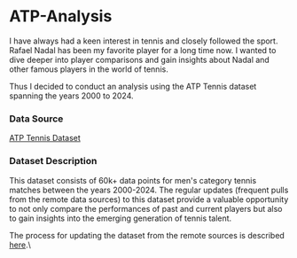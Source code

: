 # ATP-Analysis


I have always had a keen interest in tennis and closely followed the sport. Rafael Nadal has been my favorite player for a long time now. I wanted to dive deeper into player comparisons and gain insights about Nadal and other famous players in the world of tennis.

Thus I decided to conduct an analysis using the ATP Tennis dataset spanning the years 2000 to 2024. 

### Data Source ###

[ATP Tennis Dataset](https://www.kaggle.com/datasets/dissfya/atp-tennis-2000-2023daily-pull)

### Dataset Description ###

This dataset consists of 60k+ data points for men's category tennis matches between the years 2000-2024. The regular updates (frequent pulls from the remote data sources) to this dataset provide a valuable opportunity to not only compare the performances of past and current players but also to gain insights into the emerging generation of tennis talent.

The process for updating the dataset from the remote sources is described [here](https://www.kaggle.com/code/dissfya/atp-tennis-daily-pull).\
